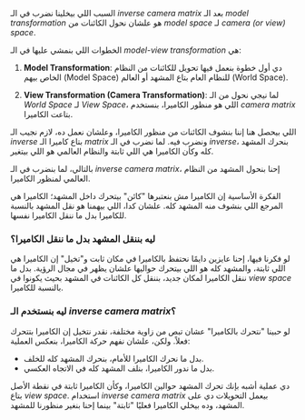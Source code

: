 السبب اللي بيخلينا نضرب في الـ *inverse camera matrix* بعد الـ *model transformation* هو علشان نحول الكائنات من *model space* لـ *camera (or view) space*. 

الخطوات اللي بنمشي عليها في الـ *model-view transformation* هي:

1. **Model Transformation**: 
   دي أول خطوة بنعمل فيها تحويل للكائنات من النظام الخاص بيهم (Model Space) للنظام العام بتاع المشهد أو العالم (World Space). 

2. **View Transformation (Camera Transformation)**:
   لما نيجي نحول من الـ *World Space* لـ *View Space*، اللي هو منظور الكاميرا، بنستخدم *camera matrix* بتاعت الكاميرا.

اللي بيحصل هنا إننا بنشوف الكائنات من منظور الكاميرا، وعلشان نعمل ده، لازم نجيب الـ *inverse* بتاع كاميرا الـ *matrix* ونضرب فيه. لما نضرب في الـ *inverse*، بنحرك المشهد كله وكأن الكاميرا هي اللي ثابتة والنظام العالمي هو اللي بيتغير.

بالتالي، لما بنضرب في الـ *inverse camera matrix*، إحنا بنحول المشهد من النظام العالمي لمنظور الكاميرا.


الفكرة الأساسية إن الكاميرا مش بنعتبرها "كائن" بيتحرك داخل المشهد؛ الكاميرا هي المرجع اللي بنشوف منه المشهد كله. علشان كدا، اللي بيهمنا هو نقل المشهد بالنسبة للكاميرا بدل ما ننقل الكاميرا نفسها.

### ليه بننقل المشهد بدل ما ننقل الكاميرا؟
لو فكرنا فيها، إحنا عايزين دايمًا نحتفظ بالكاميرا في مكان ثابت و"تخيل" إن الكاميرا هي اللي ثابتة، والمشهد كله هو اللي بيتحرك حواليها علشان يظهر في مجال الرؤية. بدل ما ننقل الكاميرا لمكان جديد، بننقل كل الكائنات في المشهد بحيث يكونوا في *view space* بالنسبة للكاميرا.

### ليه بنستخدم الـ *inverse camera matrix*؟
لو حبينا "نتحرك بالكاميرا" عشان تبص من زاوية مختلفة، نقدر نتخيل إن الكاميرا بتتحرك فعلاً. ولكن، علشان نفهم حركة الكاميرا، بنعكس العملية:
- بدل ما نحرك الكاميرا للأمام، بنحرك المشهد كله للخلف.
- بدل ما ندور الكاميرا، بنلف المشهد كله في الاتجاه العكسي.

دي عملية أشبه بإنك تحرك المشهد حوالين الكاميرا، وكأن الكاميرا ثابتة في نقطة الأصل بتاع *view space*. استخدام *inverse camera matrix* بيعمل التحويلات دي على المشهد، وده بيخلي الكاميرا فعليًا "ثابتة" بينما إحنا بنغير منظورنا للمشهد.